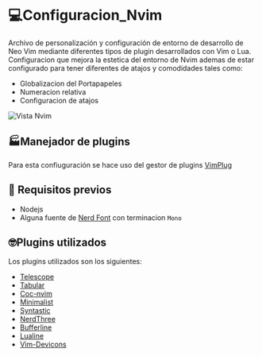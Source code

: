# 💻Configuracion_Nvim
Archivo de personalización y configuración de entorno de desarrollo de Neo Vim mediante diferentes tipos de plugin desarrollados con Vim o Lua.
Configuracion que mejora la estetica del entorno de Nvim ademas de estar configurado para tener diferentes de atajos y comodidades tales como:
- Globalizacion del Portapapeles
- Numeracion relativa
- Configuracion de atajos

![Vista Nvim](https://github.com/user-attachments/assets/c254ba1a-16a0-4255-80f4-126bb9ef388a)

## 🏭Manejador de plugins
Para esta confiuguración se hace uso del gestor de plugins [VimPlug](https://github.com/junegunn/vim-plug)

## :construction: Requisitos previos
- Nodejs
- Alguna fuente de [Nerd Font](https://www.nerdfonts.com/) con terminacion `Mono`

## 🤓Plugins utilizados
Los plugins utilizados son los siguientes:
- [Telescope](https://github.com/nvim-telescope/telescope.nvim)
- [Tabular](https://github.com/godlygeek/tabular)
- [Coc-nvim](https://github.com/neoclide/coc.nvim)
- [Minimalist](https://github.com/dikiaap/minimalist)
- [Syntastic](https://github.com/vim-syntastic/syntastic)
- [NerdThree](https://github.com/preservim/nerdtree)
- [Bufferline](https://github.com/akinsho/bufferline.nvim)
- [Lualine](https://github.com/nvim-lualine/lualine.nvim)
- [Vim-Devicons](https://github.com/ryanoasis/vim-devicons)
